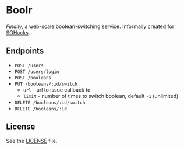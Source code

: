 # Boolr

_Finally_, a web-scale boolean-switching service. Informally created for
[SOHacks](http://sohacks.com/).

## Endpoints

* `POST /users`
* `POST /users/login`
* `POST /booleans`
* `PUT /booleans/:id/switch`
  * `url` - url to issue callback to
  * `limit` - number of times to switch boolean, default `-1` (unlimited)
* `DELETE /booleans/:id/switch`
* `DELETE /booleans/:id`

## License

See the [LICENSE](LICENSE) file.
